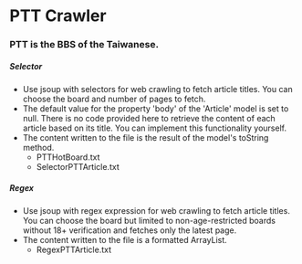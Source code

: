 # PTT Crawler
### PTT is the BBS of the Taiwanese.
##### Selector
*	Use jsoup with selectors for web crawling to fetch article titles. You can choose the board and number of pages to fetch.
*	The default value for the property 'body' of the 'Article' model is set to null. There is no code provided here to retrieve the content of each article based on its title. You can implement this functionality yourself.
*	The content written to the file is the result of the model's toString method.
	*	PTTHotBoard.txt
	*	SelectorPTTArticle.txt
##### Regex
*	Use jsoup with regex expression for web crawling to fetch article titles. You can choose the board but limited to non-age-restricted boards without 18+ verification and fetches only the latest page.
*	The content written to the file is a formatted ArrayList.
	*	RegexPTTArticle.txt
